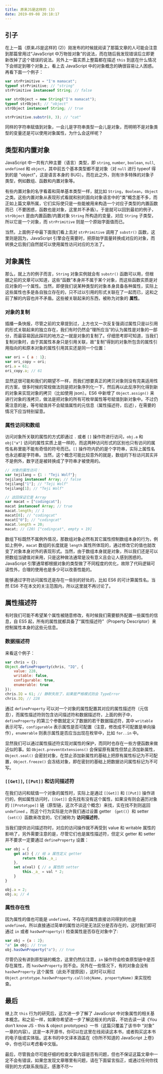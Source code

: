 ```yaml
---
title: 原来JS是这样的 (3)
date: 2019-09-08 20:18:17
---
```


## 引子

在上一篇（原来JS是这样的 (2)）刚发布的时候就阅读了那篇文章的人可能会注意到那篇曾用过“JavaScript 中万物皆对象”的说法，而在随后我发现错误后立即更新改掉了这个错误的说法。另外上一篇实质上整篇都在描述 `this` 到底在什么情况下会绑定到哪个对象上，看上去 JavaScript 中的对象概念的确很容易让人困惑。再看下面一个例子：

``` JavaScript
var strPrimitive = "I'm mamacat";
typeof strPrimitive; // "string"
strPrimitive instanceof String; // false

var strObject = new String("I'm mamacat");
typeof strObject; // "object"
strObject instanceof String; // true

strPrimitive.substr(8, 3); // "cat"
```

同样的字符串赋值到对象，一会儿是字符串类型一会儿是对象，而明明不是对象类型的变量还是可以使用对象属性，为什么会这样呢？

## 类型和内置对象

JavaScript 中一共有六种主要（语言）类型，即 `string`, `number`, `boolean`, `null`, `undefined` 和 `object`，其中前五个基本类型都不是对象（对 `null` 进行 typeof 得到的是 "object"，这是语言本身的 BUG）。而在此之外，则有许多特殊的对象子类型，例如数组、函数和内置对象等。

有些内置对象的名字看着和简单基本类型一样，就比如 `String`，`Boolean`，`Object` 之类。这些内置对象从表现形式看就和别的面向对象语言中的“类”概念差不多，而正如上篇文章所属，它们实际使只是一些能被用来构造一个对应子类型的内置函数而已（不要困惑，函数也是对象，这里并不矛盾）。于是就可以回到最初的例子，`strObject` 是由内置函数/内置对象 `String` 所构造的变量，对应 `String` 子类型，所以它是一个对象，而 `strPrimitive` 则是一个原始字面值而已。

当然，上面例子中最下面我们看上去对 `strPrimitive` 调用了 `substr()` 函数，这里则是因为，JavaScript 引擎会在需要时，把原始字面量转换成对应的对象，而转换之后我们自然就可以使用属性访问对应的方法了。

## 对象属性

那么，就上方的例子而言，`String` 对象实例就会有 `substr()` 函数可以用，但根据之前的文章可以知道，这些“函数”本身并不属于某个对象，而这些函数实质是对应对象的一个属性。当然，即便我们说某种类型的对象本身具备各种属性，实际上这些属性也多是各自独立存在的，只不过以引用的形式关联在了一起而已，这和之前了解的内容也并不矛盾。这些被关联起来的东西，被称为对象的 **属性**。

### 对象的复制

插播一条快报，尽管之前的文章提到过，上方也又一次反复强调过属性只是以引用的形式关联起来的独立存在，我们有时仍然会“理所应当”的认为属性是对象的一部分，而最容易因此踩坑的地方之一就是对象的复制了。仔细思考即可知道，当我们复制对象时，由于其属性本身只是引用关联，故“复制”得到的对象所包含的属性引用指向的和原本对象的属性引用其实还是同一个位置：

``` JavaScript
var ori = { a : 1};
var ori_copy = ori;
ori.a = 61;
ori_copy.a; // 61
```

显然这很可能和我们的期望不一样，而我们想要真正的拷贝对象则没有完美适用性的方案，很多时候的常规做法则是把对象序列化一下，然后再以此反序列化得到新的对象来实现对象的拷贝（比如使用 json）。ES6 中新增了 `Object.assign()` 来进行对象的浅拷贝，做法是把对象的所有可枚举属性等号赋值到新对象中。不过仍需注意的是，等号赋值并不会赋值属性的元信息（属性描述符，后述），在需要的情况下应当特别留意。

### 属性访问和数组

访问对象所关联的属性的方式即通过 `.` 或者 `[]` 操作符进行访问，`obj.a` 和 `obj["a"]` 访问的属性实质上是一样的，而这两种访问形式的区别也只有访问的属性名称里能不能有奇怪的符号而已。`[]` 操作符内扔的是个字符串，实际上属性名也永远都是字符串。当然，这个概念可能比较意外的就是，数组的下标访问其实并不是例外，数字还是被转换成了字符串才被使用的。

``` JavaScript
// 对象的属性访问：
var tejilang = {1 : "Teji Wolf"};
tejilang instanceof Array; // false
tejilang["1"]; // "Teji Wolf"
tejilang[1]; // "Teji Wolf"

// 这回保证它是 Array
var macat = ["codingcat"];
macat instanceof Array; // true
macat.length; // 1
macat[0]; // "codingcat"
macat["0"]; // "codingcat"
macat.length = 20;
macat; // (20) ["codingcat", empty × 19]
```

数组下标既然不属例外情况，那数组对象必然有其它属性控制数组本身的行为，例如上例中，`macat` 数组的长度就是 `length` 属性所体现的，通过修改它的值也就改变了对象本身对外的表现形式。当然，由于数组本身就是对象，所以我们还是可以把数组当键值对来用，只是这种做法通常是没有意义且会让人感到困惑的。JavaScript 引擎通常都根据对象的类型做了不同程度的优化，故除了代码逻辑可读性外，合理的使用也是多少可以改善性能的。

能够通过字符访问属性还是存在一些别的好处的，比如 ES6 的可计算属性名。当然 ES6 不在本文的关注范围内，所以这里就不再讨论了。

## 属性描述符

有时我们可能不希望某个属性被随意修改，有时候我们需要额外配置一些属性的信息，自 ES5 起，所有的属性就都具备了“属性描述符”（Property Descriptor）来控制属性本身的这些元信息。

### 数据描述符

来看这个例子：

``` JavaScript
var chris = {};
Object.defineProperty(chris, "IQ", {
	value: 228,
	writable: false,
	configurable: true,
	enumerable: true
});
chris.IQ = 61; // 静默失败了，如果是严格模式则会 TypeError
chris.IQ; // 228
```

通过 `defineProperty` 可以对一个对象的属性配置其对应的属性描述符（元信息），而属性描述符则包含访问描述符和数据描述符，上面的例子中，`defineProperty` 的第三个参数就定义了数据的若干数据描述符，其中 `writable` 表示可写，`configurable` 表示属性是否可配置（注意，修改成不可配置是单向操作），`enumerable` 则表示属性是否应当出现在枚举中，比如 `for..in` 中。

显然我们可以通过属性描述符实现对属性的保护，而同时也存在一些方便函数来做近似的事。如 `Object.preventExtensions()` 会保留原有属性但禁止添加新属性，`Object.seal()` 会密封对象，在禁止添加新属性的基础上把原有属性标记为不可配置，`Object.freeze()` 会冻结对象，即在密封的基础上把数据访问属性标记为不可写。

### `[[Get]]`, `[[Put]]` 和访问描述符

在我们访问和赋值一个对象的属性时，实际上是通过 `[[Get]]` 和 `[[Put]]` 操作进行的，例如属性访问时，`[[Get]]` 会先找有没有这个属性，如果没有则会遍历对象的 `[[Prototype]]` 链（原型链，这次不谈这个概念）来找，实在找不到则返回 `undefined` 。而这个行为实际是允许我们通过设置 getter （`get()`）和 setter （`set()`）函数来改变的，它们被称为 **访问描述符**。

当我们提供访问描述符时，对应的访问操作就不再受到 value 和 writable 属性的影响了，另外需要注意的是，尽管它们也是属性描述符，但定义 getter 和 setter 并不要求一定要通过 `defineProperty` 设置：

``` JavaScript
var obj = {
	get a() { // 给 a 属性定义 getter
		return this._a_;
	},
	set a(val) { // a 属性的 setter
		this._a_ = val * 2;
	}
}

obj.a = 2;
obj.a; // 4
```

### 属性存在性

因为属性的值也可能是 `undefined`，不存在的属性直接访问得到的也是 `undefined`，所以直接通过简单的属性访问是无法区分是否存在的，这时我们即可通过 `in` 或者 `hasOwnProperty()` 检查属性是否存在对象中了:

``` JavaScript
var obj = {a : 2};
"a" in obj; // true
obj.hasOwnProperty("a"); // true
```

尽管仍没有讲到原型链的概念，这里仍然应注意，`in` 操作符会检查原型链中是否存在属性，而 `hasOwnProperty` 则不会。另外在一些情况下，有的对象会没有 `hasOwnProperty` 这个属性（此处不提原因），这时可以用过 `Object.prototype.hasOwnProperty.call(objName, propertyName)` 来实现检查。

## 最后

继上次 `this` 行为的研究后，这次进一步了解了 JavaScript 中对象属性的相关基本概念。和之前一样，如果你希望进一步了解这相关的内容，不妨去读一读《You don’t know JS - this & object prototypes》一书（这篇只覆盖了该书中 “对象” 一章的内容）。这是一本开源书，你可以在这里在线阅读这本书，或者购买这本书的电子版或实体版。这本书的中文译本涵盖在《你所不知道的 JavaScript 上卷》中，你也可以考虑看中文版。

最后，尽管我会尽可能仔细的检查文章内容是否有问题，但也不保证这篇文章中一定不会有错误，如果您发现文章哪里有问题，请在下面留言指正，或通过任何你找得到的方式联系我指正。感激不尽～
